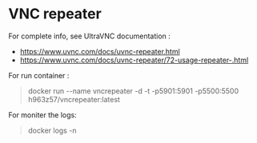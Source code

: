 # VNC repeater

For complete info, see UltraVNC documentation : 
- https://www.uvnc.com/docs/uvnc-repeater.html 
- https://www.uvnc.com/docs/uvnc-repeater/72-usage-repeater-.html 

For run container :
> docker run --name vncrepeater -d -t -p5901:5901 -p5500:5500 h963z57/vncrepeater:latest

For moniter the logs: 
> docker logs <container name> -n
